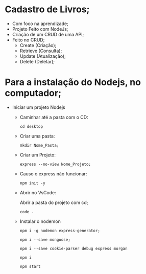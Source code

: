 # Cadastro de Livros;
  - Com foco na aprendizade;
  - Projeto Feito com NodeJs;
  - Criação de um CRUD de uma API;
  - Feito no CRUD;
      - Create (Criação);
      - Retrieve (Consulta);
      - Update (Atualização);
      - Delete (Deletar);
 
# Para a instalação do Nodejs, no computador;

- Iniciar  um projeto Nodejs

  - Caminhar até a pasta com o CD:
  
        cd desktop
    
  - Criar uma pasta:
  
        mkdir Nome_Pasta;
      
  - Criar um Projeto:
  
        express --no-view Nome_Projeto;
 
  - Causo o express não funcionar:
    
        npm init -y
  
  - Abrir no VsCode:
  
    Abrir a pasta do projeto com cd;
  
        code .
      
  - Instalar o nodemon
  
        npm i -g nodemon express-generator;
      
        npm i --save mongoose;
      
        npm i --save cookie-parser debug express morgan
       
        npm i
      
        npm start
      
      
  
